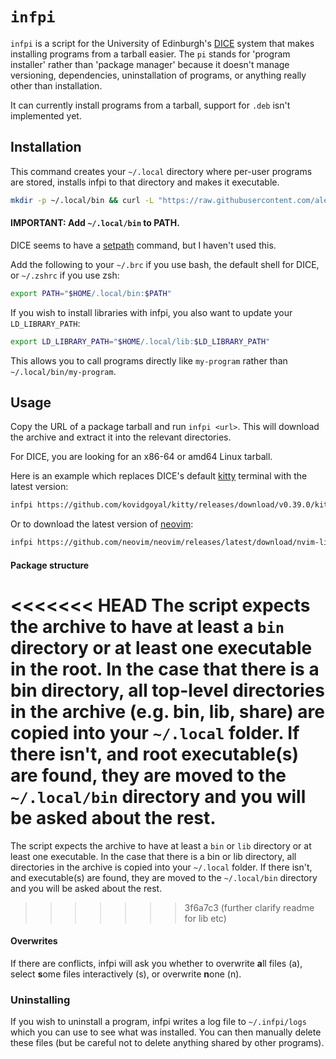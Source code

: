 # `infpi`

`infpi` is a script for the University of Edinburgh's [DICE](https://computing.help.inf.ed.ac.uk/what-is-dice) system that makes installing programs from a tarball easier. The `pi` stands for 'program installer' rather than 'package manager' because it doesn't manage versioning, dependencies, uninstallation of programs, or anything really other than installation. 

It can currently install programs from a tarball, support for `.deb` isn't implemented yet.

## Installation

This command creates your `~/.local` directory where per-user programs are stored, installs infpi to that directory and makes it executable.

```sh
mkdir -p ~/.local/bin && curl -L "https://raw.githubusercontent.com/alecks/infpi/refs/heads/main/infpi.sh" -o ~/.local/bin/infpi && chmod +x ~/.local/bin/infpi
```

#### **IMPORTANT**: Add `~/.local/bin` to PATH.

DICE seems to have a [setpath](https://computing.help.inf.ed.ac.uk/FAQ/how-do-i-add-directory-bash-command-search-path-dice) command, but I haven't used this.

Add the following to your `~/.brc` if you use bash, the default shell for DICE, or `~/.zshrc` if you use zsh:

```sh
export PATH="$HOME/.local/bin:$PATH"
```

If you wish to install libraries with infpi, you also want to update your `LD_LIBRARY_PATH`:

```sh
export LD_LIBRARY_PATH="$HOME/.local/lib:$LD_LIBRARY_PATH"
```

This allows you to call programs directly like `my-program` rather than `~/.local/bin/my-program`.

## Usage

Copy the URL of a package tarball and run `infpi <url>`. This will download the archive and extract it into the relevant directories.

For DICE, you are looking for an x86-64 or amd64 Linux tarball.

Here is an example which replaces DICE's default [kitty](https://github.com/kovidgoyal/kitty) terminal with the latest version:

```sh
infpi https://github.com/kovidgoyal/kitty/releases/download/v0.39.0/kitty-0.39.0-x86_64.txz
```

Or to download the latest version of [neovim](https://neovim.io):

```sh
infpi https://github.com/neovim/neovim/releases/latest/download/nvim-linux-x86_64.tar.gz
```
#### Package structure

<<<<<<< HEAD
The script expects the archive to have at least a `bin` directory or at least one executable in the root. In the case that there is a bin directory, all top-level directories in the archive (e.g. bin, lib, share) are copied into your `~/.local` folder. If there isn't, and root executable(s) are found, they are moved to the `~/.local/bin` directory and you will be asked about the rest. 
=======
The script expects the archive to have at least a `bin` or `lib` directory or at least one executable. In the case that there is a bin or lib directory, all directories in the archive is copied into your `~/.local` folder. If there isn't, and executable(s) are found, they are moved to the `~/.local/bin` directory and you will be asked about the rest. 
>>>>>>> 3f6a7c3 (further clarify readme for lib etc)

#### Overwrites

If there are conflicts, infpi will ask you whether to overwrite **a**ll files (a), select **s**ome files interactively (s), or overwrite **n**one (n).

### Uninstalling 

If you wish to uninstall a program, infpi writes a log file to `~/.infpi/logs` which you can use to see what was installed. You can then manually delete these files (but be careful not to delete anything shared by other programs).

